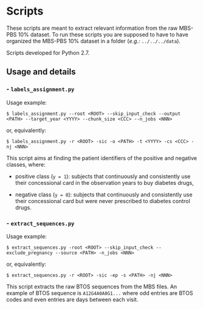 # Scripts

These scripts are meant to extract relevant information from the raw MBS-PBS 10% dataset.
To run these scripts you are supposed to have to have organized the MBS-PBS 10% dataset in a folder (*e.g.:* `../../../data`).

Scripts developed for Python 2.7.

## Usage and details
### - `labels_assignment.py`

Usage example:

`$ labels_assignment.py --root <ROOT> --skip_input_check --output <PATH> --target_year <YYYY> --chunk_size <CCC> --n_jobs <NNN>`

or, equivalently:

`$ labels_assignment.py -r <ROOT> -sic -o <PATH> -t <YYYY> -cs <CCC> -nj <NNN>`

This script aims at finding the patient identifiers of the positive and negative
classes, where:
+ positive class (`y = 1`): subjects that continuously and consistently use
  their concessional card in the observation years to buy diabetes drugs,
- negative class (`y = 0`): subjects that continuously and consistently use
  their concessional card but were never prescribed to diabetes control drugs.

### - `extract_sequences.py`

Usage example:

`$ extract_sequences.py -root <ROOT> --skip_input_check --exclude_pregnancy --source <PATH> -n_jobs <NNN>`

or, equivalently:

`$ extract_sequences.py -r <ROOT> -sic -ep -s <PATH> -nj <NNN>`

This script extracts the raw BTOS sequences from the MBS files. An example of
BTOS sequence is `A12G4A0A0G1...` where odd entries are BTOS codes
and even entries are days between each visit.
